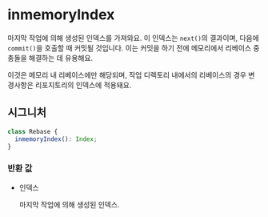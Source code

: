 # inmemoryIndex

마지막 작업에 의해 생성된 인덱스를 가져와요. 이 인덱스는 `next()`의 결과이며, 다음에 `commit()`을 호출할 때 커밋될 것입니다. 이는 커밋을 하기 전에 메모리에서 리베이스 중 충돌을 해결하는 데 유용해요.

이것은 메모리 내 리베이스에만 해당되며, 작업 디렉토리 내에서의 리베이스의 경우 변경사항은 리포지토리의 인덱스에 적용돼요.

## 시그니처

```ts
class Rebase {
  inmemoryIndex(): Index;
}
```

### 반환 값

<ul class="param-ul">
  <li class="param-li param-li-root">
    <span class="param-type">인덱스</span>
    <br>
    <p class="param-description">마지막 작업에 의해 생성된 인덱스.</p>
  </li>
</ul>